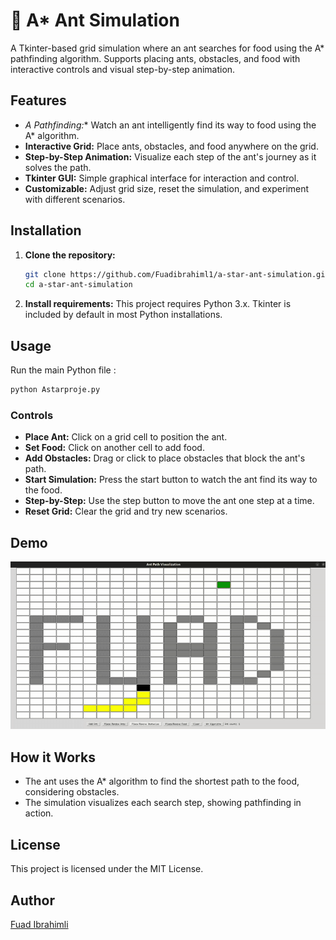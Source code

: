 # 🐜 A* Ant Simulation

A Tkinter-based grid simulation where an ant searches for food using the A* pathfinding algorithm. Supports placing ants, obstacles, and food with interactive controls and visual step-by-step animation.

## Features

- **A* Pathfinding:** Watch an ant intelligently find its way to food using the A* algorithm.
- **Interactive Grid:** Place ants, obstacles, and food anywhere on the grid.
- **Step-by-Step Animation:** Visualize each step of the ant's journey as it solves the path.
- **Tkinter GUI:** Simple graphical interface for interaction and control.
- **Customizable:** Adjust grid size, reset the simulation, and experiment with different scenarios.

## Installation

1. **Clone the repository:**
   ```bash
   git clone https://github.com/Fuadibrahiml1/a-star-ant-simulation.git
   cd a-star-ant-simulation
   ```

2. **Install requirements:**
   This project requires Python 3.x. Tkinter is included by default in most Python installations.

## Usage

Run the main Python file :

```bash
python Astarproje.py
```

### Controls

- **Place Ant:** Click on a grid cell to position the ant.
- **Set Food:** Click on another cell to add food.
- **Add Obstacles:** Drag or click to place obstacles that block the ant's path.
- **Start Simulation:** Press the start button to watch the ant find its way to the food.
- **Step-by-Step:** Use the step button to move the ant one step at a time.
- **Reset Grid:** Clear the grid and try new scenarios.

## Demo

![A* Ant Simulation Demo](examplee.gif)

## How it Works

- The ant uses the A* algorithm to find the shortest path to the food, considering obstacles.
- The simulation visualizes each search step, showing pathfinding in action.


## License

This project is licensed under the MIT License.

## Author

[Fuad Ibrahimli](https://github.com/Fuadibrahiml1)
